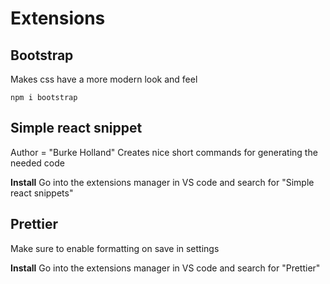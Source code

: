 # Extensions

## Bootstrap
Makes css have a more modern look and feel

	npm i bootstrap

## Simple react snippet
Author = "Burke Holland"
Creates nice short commands for generating the needed code

<b> Install</b>
Go into the extensions manager in VS code and search for "Simple react snippets"

## Prettier
Make sure to enable formatting on save in settings

<b>Install</b>
Go into the extensions manager in VS code and search for "Prettier"
